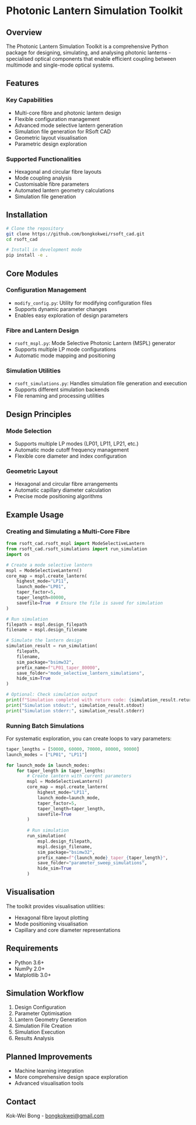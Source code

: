 # Photonic Lantern Simulation Toolkit

## Overview

The Photonic Lantern Simulation Toolkit is a comprehensive Python package for designing, simulating, and analysing photonic lanterns - specialised optical components that enable efficient coupling between multimode and single-mode optical systems.

## Features

### Key Capabilities
- Multi-core fibre and photonic lantern design
- Flexible configuration management
- Advanced mode selective lantern generation
- Simulation file generation for RSoft CAD
- Geometric layout visualisation
- Parametric design exploration

### Supported Functionalities
- Hexagonal and circular fibre layouts
- Mode coupling analysis
- Customisable fibre parameters
- Automated lantern geometry calculations
- Simulation file generation

## Installation

```bash
# Clone the repository
git clone https://github.com/bongkokwei/rsoft_cad.git
cd rsoft_cad

# Install in development mode
pip install -e .
```

## Core Modules

### Configuration Management
- `modify_config.py`: Utility for modifying configuration files
- Supports dynamic parameter changes
- Enables easy exploration of design parameters

### Fibre and Lantern Design
- `rsoft_mspl.py`: Mode Selective Photonic Lantern (MSPL) generator
- Supports multiple LP mode configurations
- Automatic mode mapping and positioning

### Simulation Utilities
- `rsoft_simulations.py`: Handles simulation file generation and execution
- Supports different simulation backends
- File renaming and processing utilities

## Design Principles

### Mode Selection
- Supports multiple LP modes (LP01, LP11, LP21, etc.)
- Automatic mode cutoff frequency management
- Flexible core diameter and index configuration

### Geometric Layout
- Hexagonal and circular fibre arrangements
- Automatic capillary diameter calculation
- Precise mode positioning algorithms

## Example Usage

### Creating and Simulating a Multi-Core Fibre
```python
from rsoft_cad.rsoft_mspl import ModeSelectiveLantern
from rsoft_cad.rsoft_simulations import run_simulation
import os

# Create a mode selective lantern
mspl = ModeSelectiveLantern()
core_map = mspl.create_lantern(
    highest_mode="LP11",
    launch_mode="LP01",
    taper_factor=5,
    taper_length=80000,
    savefile=True  # Ensure the file is saved for simulation
)

# Run simulation
filepath = mspl.design_filepath
filename = mspl.design_filename

# Simulate the lantern design
simulation_result = run_simulation(
    filepath,
    filename,
    sim_package="bsimw32",
    prefix_name=f"LP01_taper_80000",
    save_folder="mode_selective_lantern_simulations",
    hide_sim=True
)

# Optional: Check simulation output
print(f"Simulation completed with return code: {simulation_result.returncode}")
print("Simulation stdout:", simulation_result.stdout)
print("Simulation stderr:", simulation_result.stderr)
```

### Running Batch Simulations
For systematic exploration, you can create loops to vary parameters:
```python
taper_lengths = [50000, 60000, 70000, 80000, 90000]
launch_modes = ["LP01", "LP11"]

for launch_mode in launch_modes:
    for taper_length in taper_lengths:
        # Create lantern with current parameters
        mspl = ModeSelectiveLantern()
        core_map = mspl.create_lantern(
            highest_mode="LP11",
            launch_mode=launch_mode,
            taper_factor=5,
            taper_length=taper_length,
            savefile=True
        )
        
        # Run simulation
        run_simulation(
            mspl.design_filepath,
            mspl.design_filename,
            sim_package="bsimw32",
            prefix_name=f"{launch_mode}_taper_{taper_length}",
            save_folder="parameter_sweep_simulations",
            hide_sim=True
        )
```

## Visualisation

The toolkit provides visualisation utilities:
- Hexagonal fibre layout plotting
- Mode positioning visualisation
- Capillary and core diameter representations

## Requirements

- Python 3.6+
- NumPy 2.0+
- Matplotlib 3.0+

## Simulation Workflow

1. Design Configuration
2. Parameter Optimisation
3. Lantern Geometry Generation
4. Simulation File Creation
5. Simulation Execution
6. Results Analysis

## Planned Improvements
- Machine learning integration
- More comprehensive design space exploration
- Advanced visualisation tools

## Contact

Kok-Wei Bong - bongkokwei@gmail.com
